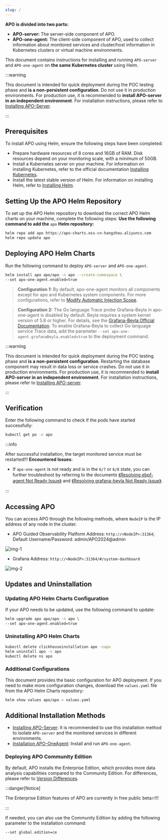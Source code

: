 ```yaml
---
slug: /
---
```


**APO is divided into two parts:**

- **APO-server:** The server-side component of APO.
- **APO-one-agent:** The client-side component of APO, used to collect information about monitored services and cluster/host information in Kubernetes clusters or virtual machine environments.

This document contains instructions for installing and running `APO-server` and `APO-one-agent` on **the same Kubernetes cluster** using Helm.

:::warning

This document is intended for quick deployment during the POC testing phase and **is a non-persistent configuration**. Do not use it in production environments. For production use, it is recommended to **install APO-server in an independent environment**. For installation instructions, please refer to [Installing APO-Server](/docs/Installation/APO%20Server.md).

:::

## Prerequisites
To install APO using Helm, ensure the following steps have been completed:

- Prepare hardware resources of 8 cores and 16GB of RAM. Disk resources depend on your monitoring scale, with a minimum of 50GB.
- Install a Kubernetes server on your machine. For information on installing Kubernetes, refer to the official documentation [Installing Kubernetes](https://kubernetes.io/docs/setup/).
- Install the latest stable version of Helm. For information on installing Helm, refer to [Installing Helm](https://helm.sh/docs/intro/install/).

## Setting Up the APO Helm Repository
To set up the APO Helm repository to download the correct APO Helm charts on your machine, complete the following steps:
**Use the following command to add the** `apo` **Helm repository:**
```bash
helm repo add apo https://apo-charts.oss-cn-hangzhou.aliyuncs.com
helm repo update apo
```

## Deploying APO Helm Charts
Run the following command to deploy `APO-server` and `APO-one-agent`.
```bash
helm install apo apo/apo -n apo --create-namespace \
--set apo-one-agent.enabled=true
```
> **Configuration 1:** By default, apo-one-agent monitors all components except for apo and Kubernetes system components. For more configurations, refer to [Modify Automatic Injection Scope](/docs/Distibuted%20Tracing/Modify%20Automatic%20Injection%20Scope.md).

> **Configuration 2:** The Go language Trace probe Grafana-Beyla in apo-one-agent is disabled by default. Beyla requires a system kernel version of 5.8 or higher. For details, see the [Grafana-Beyla Official Documentation](https://grafana.com/docs/beyla/latest/). To enable Grafana-Beyla to collect Go language service Trace data, add the parameter `--set apo-one-agent.grafanaBeyla.enabled=true` to the deployment command.

:::warning

This document is intended for quick deployment during the POC testing phase and **is a non-persistent configuration**. Restarting the database component may result in data loss or service crashes. Do not use it in production environments. For production use, it is recommended to **install APO-server in an independent environment**. For installation instructions, please refer to [Installing APO-server](/docs/Installation/APO%20Server.md).

:::

## Verification
Enter the following command to check if the pods have started successfully:
```bash
kubectl get po -n apo
```
:::info

After successful installation, the target monitored service must be restarted!!!
**Encountered Issues**:

- If `apo-one-agent` is not ready and is in the `6/7` or `6/8` state, you can further troubleshoot by referring to the documents [《Resolving ebpf-agent Not Ready Issue》](/docs/Troubleshooting/eBPF-Agent%20Unready%20Issue.md) and [《Resolving grafana-beyla Not Ready Issue》](/docs/Troubleshooting/Grafana-Beyla%20Unready%20Issue.md).

:::
## Accessing APO
You can access APO through the following methods, where `NodeIP` is the IP address of any node in the cluster.
- APO Guided Observability Platform Address: `http://<NodeIP>:31364`; Default Username/Password: admin/APO2024@admin

![img-1](/img/Quick%20Start%20img-1.png)

- Grafana Address: `http://<NodeIP>:31364/#/system-dashboard`

![img-2](/img/Quick%20Start%20img-2.png)

## Updates and Uninstallation
### Updating APO Helm Charts Configuration
If your APO needs to be updated, use the following command to update:
```bash
helm upgrade apo apo/apo -n apo \
--set apo-one-agent.enabled=true
```
### Uninstalling APO Helm Charts
```bash
kubectl delete clickhouseinstallation apo -napo
helm uninstall apo -n apo
kubectl delete ns apo
```
### Additional Configurations
This document provides the basic configuration for APO deployment. If you need to make more configuration changes, download the `values.yaml` file from the APO Helm Charts repository:
```bash
helm show values apo/apo > values.yaml
```

## Additional Installation Methods
- [Installing APO-Server](/docs/Installation/APO%20Server.md): It is recommended to use this installation method to isolate `APO-server` and the monitored services in different environments.
- [Installation APO-OneAgent](/docs/Installation/APO%20OneAgent.md): Install and run `APO-one-agent`.

### Deploying APO Community Edition
By default, APO installs the Enterprise Edition, which provides more data analysis capabilities compared to the Community Edition. For differences, please refer to [Version Differences](/docs/About%20APO/What%20is%20APO.md).

:::danger[Notice]

The Enterprise Edition features of APO are currently in free public beta🔥!!!

:::

If needed, you can also use the Community Edition by adding the following parameter to the installation command:
```
--set global.edition=ce
```
